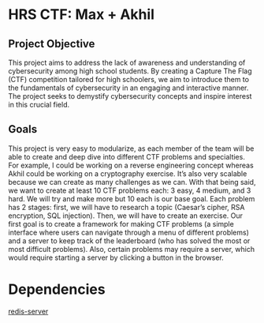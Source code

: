# HRS CTF: Max + Akhil

## Project Objective

This project aims to address the lack of awareness and understanding of cybersecurity among high school students. By creating a Capture The Flag (CTF) competition tailored for high schoolers, we aim to introduce them to the fundamentals of cybersecurity in an engaging and interactive manner. The project seeks to demystify cybersecurity concepts and inspire interest in this crucial field.

## Goals

This project is very easy to modularize, as each member of the team will be able to create and deep dive into different CTF problems and specialties. For example, I could be working on a reverse engineering concept whereas Akhil could be working on a cryptography exercise. It’s also very scalable because we can create as many challenges as we can. With that being said, we want to create at least 10 CTF problems each: 3 easy, 4 medium, and 3 hard. We will try and make more but 10 each is our base goal. Each problem has 2 stages: first, we will have to research a topic (Caesar’s cipher, RSA encryption, SQL injection). Then, we will have to create an exercise. Our first goal is to create a framework for making CTF problems (a simple interface where users can navigate through a menu of different problems) and a server to keep track of the leaderboard (who has solved the most or most difficult problems). Also, certain problems may require a server, which would require starting a server by clicking a button in the browser.

# Dependencies

[redis-server](https://redis.io/docs/install/install-redis/)
